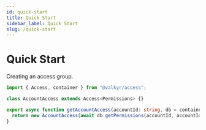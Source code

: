 ```yaml
---
id: quick-start
title: Quick Start
sidebar_label: Quick Start
slug: /quick-start
---
```


# Quick Start

Creating an access group.

```ts
import { Access, container } from "@valkyr/access";

class AccountAccess extends Access<Permissions> {}

export async function getAccountAccess(accountId: string, db = container.get("Database")) {
  return new AccountAccess(await db.getPermissions(accountId, accountId));
}
```
